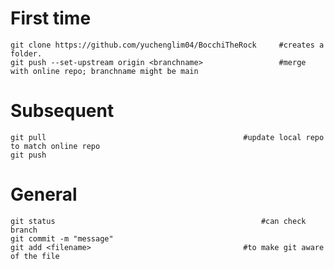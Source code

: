 # First time
    git clone https://github.com/yuchenglim04/BocchiTheRock     #creates a folder.
    git push --set-upstream origin <branchname>                 #merge with online repo; branchname might be main
    
# Subsequent
    git pull                                            #update local repo to match online repo
    git push

# General
    git status                                              #can check branch
    git commit -m "message"
    git add <filename>                                  #to make git aware of the file
